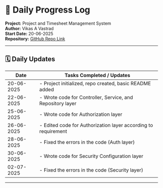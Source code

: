 # 📅 Daily Progress Log

**Project:** Project and Timesheet Management System  
**Author:** Vikas A Vastrad  
**Start Date:** 20-06-2025  
**Repository:** [GitHub Repo Link](https://github.com/Vikas-Vastrad/PTMS)

---

## 🗓️ Daily Updates

| Date       | Tasks Completed / Updates                                |
|------------|----------------------------------------------------------|
| 20-06-2025 | - Project initialized, repo created, basic README added  |
| 22-06-2025 | - Wrote code for Controller, Service, and Repository layer  |
| 25-06-2025 | - Wrote code for Authorization layer  |
| 26-06-2025 | - Edited code for Authorization layer according to requirement |
| 28-06-2025 | - Fixed the errors in the code (Auth layer) |
| 30-06-2025 | - Wrote code for Security Configuration layer |
| 02-07-2025 | - Fixed the errors in the code (Security layer) |

---

